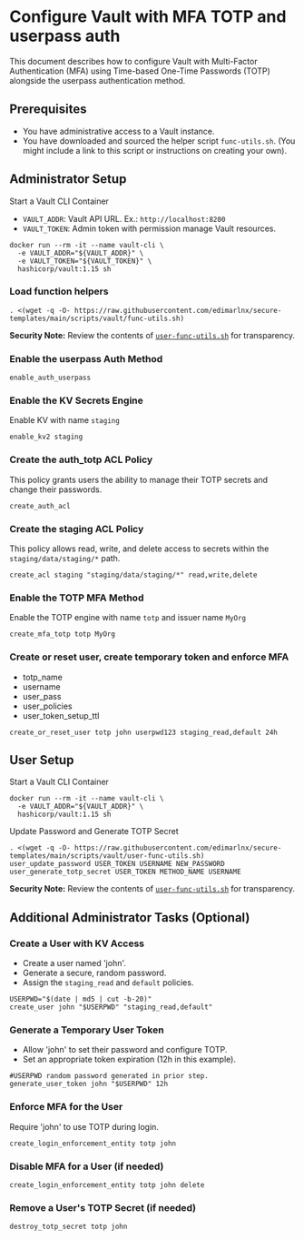 # Configure Vault with MFA TOTP and userpass auth

This document describes how to configure Vault with Multi-Factor Authentication (MFA) using Time-based One-Time Passwords (TOTP) alongside the userpass authentication method. 

## Prerequisites

* You have administrative access to a Vault instance.
* You have downloaded and sourced the helper script `func-utils.sh`. (You might include a link to this script or instructions on creating your own).

## Administrator Setup

Start a Vault CLI Container

* `VAULT_ADDR`: Vault API URL. Ex.: `http://localhost:8200`
* `VAULT_TOKEN`: Admin token with permission manage Vault resources. 

```shell
docker run --rm -it --name vault-cli \
  -e VAULT_ADDR="${VAULT_ADDR}" \
  -e VAULT_TOKEN="${VAULT_TOKEN}" \
  hashicorp/vault:1.15 sh
```

### Load function helpers

```shell
. <(wget -q -O- https://raw.githubusercontent.com/edimarlnx/secure-templates/main/scripts/vault/func-utils.sh)
```

**Security Note:** Review the contents of [`user-func-utils.sh`](https://raw.githubusercontent.com/edimarlnx/secure-templates/main/scripts/vault/func-utils.sh) for transparency.


### Enable the userpass Auth Method

```shell
enable_auth_userpass
```

### Enable the KV Secrets Engine

Enable KV with name `staging`

```shell
enable_kv2 staging
```

### Create the auth_totp ACL Policy

This policy grants users the ability to manage their TOTP secrets and change their passwords.

```shell
create_auth_acl
```

### Create the staging ACL Policy

This policy allows read, write, and delete access to secrets within the `staging/data/staging/*` path.

```shell
create_acl staging "staging/data/staging/*" read,write,delete
```

### Enable the TOTP MFA Method

Enable the TOTP engine with name `totp` and issuer name `MyOrg`

```shell
create_mfa_totp totp MyOrg
```

### Create or reset user, create temporary token and enforce MFA

* totp_name
* username
* user_pass
* user_policies
* user_token_setup_ttl

```shell
create_or_reset_user totp john userpwd123 staging_read,default 24h
```

## User Setup

Start a Vault CLI Container

```shell
docker run --rm -it --name vault-cli \
  -e VAULT_ADDR="${VAULT_ADDR}" \
  hashicorp/vault:1.15 sh
```

Update Password and Generate TOTP Secret

```shell
. <(wget -q -O- https://raw.githubusercontent.com/edimarlnx/secure-templates/main/scripts/vault/user-func-utils.sh)
user_update_password USER_TOKEN USERNAME NEW_PASSWORD
user_generate_totp_secret USER_TOKEN METHOD_NAME USERNAME
```

**Security Note:** Review the contents of [`user-func-utils.sh`](https://raw.githubusercontent.com/edimarlnx/secure-templates/main/scripts/vault/user-func-utils.sh) for transparency.

## Additional Administrator Tasks (Optional)

### Create a User with KV Access

* Create a user named 'john'.
* Generate a secure, random password.
* Assign the `staging_read` and `default` policies.

```shell
USERPWD="$(date | md5 | cut -b-20)"
create_user john "$USERPWD" "staging_read,default"
```

### Generate a Temporary User Token

* Allow 'john' to set their password and configure TOTP.
* Set an appropriate token expiration (12h in this example).

```shell
#USERPWD random password generated in prior step. 
generate_user_token john "$USERPWD" 12h
```

### Enforce MFA for the User

Require 'john' to use TOTP during login.

```shell
create_login_enforcement_entity totp john
```

### Disable MFA for a User (if needed)

```shell
create_login_enforcement_entity totp john delete
```

### Remove a User's TOTP Secret (if needed)

```shell
destroy_totp_secret totp john
```
